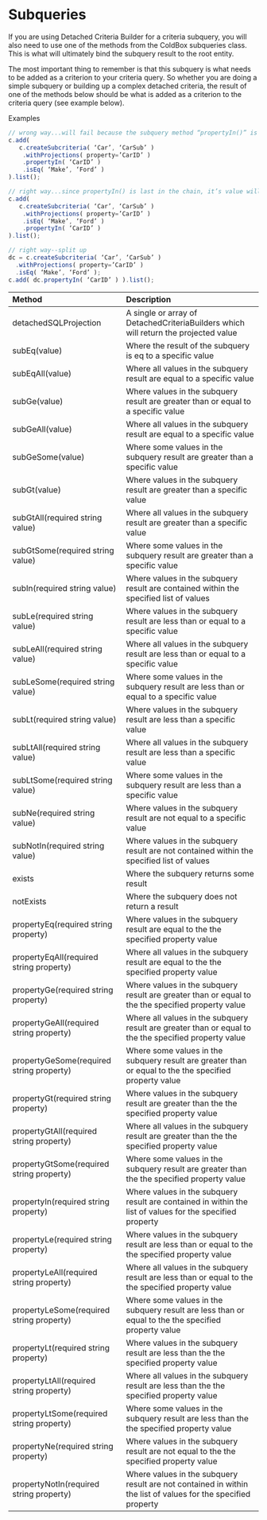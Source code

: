 # Subqueries

If you are using Detached Criteria Builder for a criteria subquery, you will also need to use one of the methods from the ColdBox subqueries class. This is what will ultimately bind the subquery result to the root entity.

The most important thing to remember is that this subquery is what needs to be added as a criterion to your criteria query. So whether you are doing a simple subquery or building up a complex detached criteria, the result of one of the methods below should be what is added as a criterion to the criteria query \(see example below\).

Examples

```javascript
// wrong way...will fail because the subquery method “propertyIn()” is not what is added
c.add(
   c.createSubcriteria( ‘Car’, ‘CarSub’ )
    .withProjections( property=’CarID’ )
    .propertyIn( ‘CarID’ )
    .isEq( ‘Make’, ‘Ford’ )
).list();

// right way...since propertyIn() is last in the chain, it’s value will be what is ultimately added as a criteria
c.add(
   c.createSubcriteria( ‘Car’, ‘CarSub’ )
    .withProjections( property=’CarID’ )
    .isEq( ‘Make’, ‘Ford’ )
    .propertyIn( ‘CarID’ )
).list();

// right way--split up
dc = c.createSubcriteria( ‘Car’, ‘CarSub’ )
  .withProjections( property=’CarID’ )
  .isEq( ‘Make’, ‘Ford’ );
c.add( dc.propertyIn( ‘CarID’ ) ).list();
```

| Method | Description |
| :--- | :--- |
| detachedSQLProjection | A single or array of DetachedCriteriaBuilders which will return the projected value |
| subEq\(value\) | Where the result of the subquery is eq to a specific value |
| subEqAll\(value\) | Where all values in the subquery result are equal to a specific value |
| subGe\(value\) | Where values in the subquery result are greater than or equal to a specific value |
| subGeAll\(value\) | Where all values in the subquery result are equal to a specific value |
| subGeSome\(value\) | Where some values in the subquery result are greater than a specific value |
| subGt\(value\) | Where values in the subquery result are greater than a specific value |
| subGtAll\(required string value\) | Where all values in the subquery result are greater than a specific value |
| subGtSome\(required string value\) | Where some values in the subquery result are greater than a specific value |
| subIn\(required string value\) | Where values in the subquery result are contained within the specified list of values |
| subLe\(required string value\) | Where values in the subquery result are less than or equal to a specific value |
| subLeAll\(required string value\) | Where all values in the subquery result are less than or equal to a specific value |
| subLeSome\(required string value\) | Where some values in the subquery result are less than or equal to a specific value |
| subLt\(required string value\) | Where values in the subquery result are less than a specific value |
| subLtAll\(required string value\) | Where all values in the subquery result are less than a specific value |
| subLtSome\(required string value\) | Where some values in the subquery result are less than a specific value |
| subNe\(required string value\) | Where values in the subquery result are not equal to a specific value |
| subNotIn\(required string value\) | Where values in the subquery result are not contained within the specified list of values |
| exists | Where the subquery returns some result |
| notExists | Where the subquery does not return a result |
| propertyEq\(required string property\) | Where values in the subquery result are equal to the the specified property value |
| propertyEqAll\(required string property\) | Where all values in the subquery result are equal to the the specified property value |
| propertyGe\(required string property\) | Where values in the subquery result are greater than or equal to the the specified property value |
| propertyGeAll\(required string property\) | Where all values in the subquery result are greater than or equal to the the specified property value |
| propertyGeSome\(required string property\) | Where some values in the subquery result are greater than or equal to the the specified property value |
| propertyGt\(required string property\) | Where values in the subquery result are greater than the the specified property value |
| propertyGtAll\(required string property\) | Where all values in the subquery result are greater than the the specified property value |
| propertyGtSome\(required string property\) | Where some values in the subquery result are greater than the the specified property value |
| propertyIn\(required string property\) | Where values in the subquery result are contained in within the list of values for the specified property |
| propertyLe\(required string property\) | Where values in the subquery result are less than or equal to the the specified property value |
| propertyLeAll\(required string property\) | Where all values in the subquery result are less than or equal to the the specified property value |
| propertyLeSome\(required string property\) | Where some values in the subquery result are less than or equal to the the specified property value |
| propertyLt\(required string property\) | Where values in the subquery result are less than the the specified property value |
| propertyLtAll\(required string property\) | Where all values in the subquery result are less than the the specified property value |
| propertyLtSome\(required string property\) | Where some values in the subquery result are less than the the specified property value |
| propertyNe\(required string property\) | Where values in the subquery result are not equal to the the specified property value |
| propertyNotIn\(required string property\) | Where values in the subquery result are not contained in within the list of values for the specified property |

